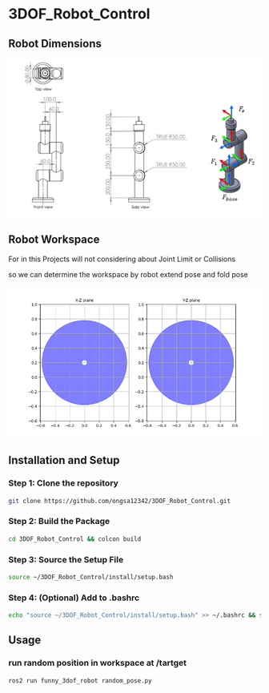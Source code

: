 # 3DOF_Robot_Control

## Robot Dimensions

![alt text](src/funny_3dof_robot/image.png)

## Robot Workspace
For in this Projects will not considering about Joint Limit or Collisions

so we can determine the workspace by robot extend pose and fold pose

![alt text](workspace.png)
## Installation and Setup

### Step 1: Clone the repository

```bash
git clone https://github.com/ongsa12342/3DOF_Robot_Control.git
```

### Step 2: Build the Package
```bash
cd 3DOF_Robot_Control && colcon build
```
### Step 3: Source the Setup File
```bash
source ~/3DOF_Robot_Control/install/setup.bash
```
### Step 4: (Optional) Add to .bashrc
```bash
echo "source ~/3DOF_Robot_Control/install/setup.bash" >> ~/.bashrc && source ~/.bashrc
```

## Usage
### run random position in workspace at /tartget
```bash
ros2 run funny_3dof_robot random_pose.py
```